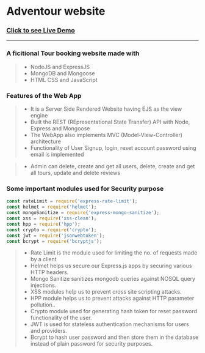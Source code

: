# Adventour website

### [Click to see Live Demo](https://adventour.onrender.com/)

<hr />


### A ficitional Tour booking website made with

> -   NodeJS and ExpressJS
> -   MongoDB and Mongoose
> -   HTML CSS and JavaScript

### Features of the Web App

> -   It is a Server Side Rendered Website having EJS as the view engine
> -   Built the REST (REpresentational State Transfer) API with Node, Express and Mongoose
> -   The WebApp also implements MVC (Model-View-Controller) architecture
> -   Functionality of User Signup, login, reset account password using email is implemented


<!-- > -   User can make payment and book tour, see all tours, give reviews on a tour. -->

> -   Admin can delete, create and get all users, delete, create and get all tours, update and delete reviews

### Some important modules used for Security purpose

```javascript
const rateLimit = require('express-rate-limit');
const helmet = require('helmet');
const mongoSanitize = require('express-mongo-sanitize');
const xss = require('xss-clean');
const hpp = require('hpp');
const crypto = require('crypto');
const jwt = require('jsonwebtoken');
const bcrypt = require('bcryptjs');
```

> -   Rate Limit is the module used for limiting the no. of requests made by a client
> -   Helmet helps us secure our Express.js apps by securing various HTTP headers.
> -   Mongo Sanitize sanitizes mongodb queries against NOSQL query injections.
> -   XSS modules help us to prevent cross site scripting attacks.
> -   HPP module helps us to prevent attacks against HTTP parameter pollution..
> -   Crypto module used for generating hash token for reset password functionality of the user.
> -   JWT is used for stateless authentication mechanisms for users and providers.
> -   Bcrypt to hash user password and then store them in the database instead of plain password for security purposes.
